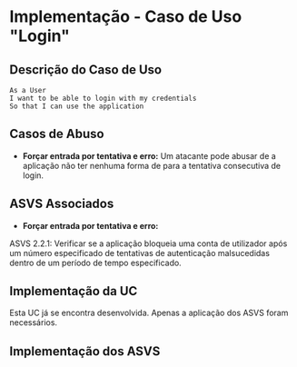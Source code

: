 # Implementação - Caso de Uso "Login"

## Descrição do Caso de Uso

```
As a User
I want to be able to login with my credentials
So that I can use the application
```

## Casos de Abuso

- **Forçar entrada por tentativa e erro:** Um atacante pode abusar de a aplicação não ter nenhuma forma de para a tentativa consecutiva de login.

## ASVS Associados

- **Forçar entrada por tentativa e erro:**

ASVS 2.2.1: Verificar se a aplicação bloqueia uma conta de utilizador após um número especificado de tentativas de autenticação malsucedidas dentro de um período de tempo especificado.


## Implementação da UC

Esta UC já se encontra desenvolvida. Apenas a aplicação dos ASVS foram necessários.

## Implementação dos ASVS